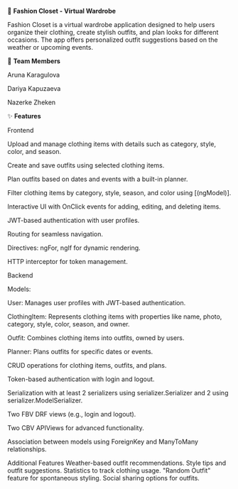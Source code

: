 💅 **Fashion Closet - Virtual Wardrobe**

Fashion Closet is a virtual wardrobe application designed to help users organize their clothing, create stylish outfits, and plan looks for different occasions. The app offers personalized outfit suggestions based on the weather or upcoming events.


💖 **Team Members**

Aruna Karagulova

Dariya Kapuzaeva

Nazerke Zheken


✨ **Features**

Frontend

Upload and manage clothing items with details such as category, style, color, and season.

Create and save outfits using selected clothing items.

Plan outfits based on dates and events with a built-in planner.

Filter clothing items by category, style, season, and color using [(ngModel)].

Interactive UI with OnClick events for adding, editing, and deleting items.

JWT-based authentication with user profiles.

Routing for seamless navigation.

Directives: ngFor, ngIf for dynamic rendering.

HTTP interceptor for token management.



Backend

Models:

User: Manages user profiles with JWT-based authentication.

ClothingItem: Represents clothing items with properties like name, photo, category, style, color, season, and owner.

Outfit: Combines clothing items into outfits, owned by users.

Planner: Plans outfits for specific dates or events.

CRUD operations for clothing items, outfits, and plans.

Token-based authentication with login and logout.

Serialization with at least 2 serializers using serializer.Serializer and 2 using serializer.ModelSerializer.

Two FBV DRF views (e.g., login and logout).

Two CBV APIViews for advanced functionality.

Association between models using ForeignKey and ManyToMany relationships.

Additional Features
Weather-based outfit recommendations.
Style tips and outfit suggestions.
Statistics to track clothing usage.
"Random Outfit" feature for spontaneous styling.
Social sharing options for outfits.
